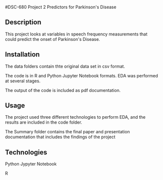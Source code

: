 #DSC-680 Project 2 Predictors for Parkinson's Disease

## Description

This project looks at variables in speech frequency measurements that could predict the onset of Parkinson's Disease.

## Installation

The data folders contain thte original data set in csv format.

The code is in R and Python Jupyter Notebook formats. EDA was performed at several stages.

The output of the code is included as pdf documentation.

## Usage

The project used three different technologies to perform EDA, and the results are included in the code folder.

The Summary folder contains the final paper and presentation documentation that includes the findings of the project

## Technologies

Python Jypyter Notebook

R

